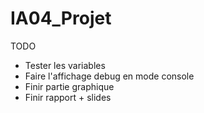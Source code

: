 # IA04_Projet

TODO

- Tester les variables
- Faire l'affichage debug en mode console
- Finir partie graphique
- Finir rapport + slides

